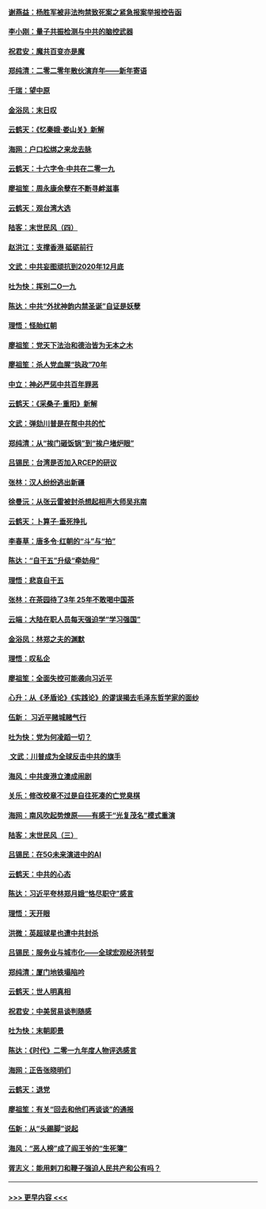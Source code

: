 #### [谢燕益：杨胜军被非法拘禁致死案之紧急报案举报控告函](../pages/nsc993/n11756134.md?t=12310633) 
#### [李小刚：量子共振检测与中共的脑控武器](../pages/nsc993/n11754518.md?t=12310633) 
#### [祝君安：魔共百变亦是魔](../pages/nsc993/n11754469.md?t=12310633) 
#### [郑纯清：二零二零年散伙演弃年——新年寄语](../pages/nsc993/n11754195.md?t=12310633) 
#### [千瑞：望中原](../pages/nsc993/n11754159.md?t=12310633) 
#### [金浴凤：末日叹](../pages/nsc993/n11752359.md?t=12310633) 
#### [云鹤天：《忆秦娥‧娄山关》新解](../pages/nsc993/n11752348.md?t=12310633) 
#### [海网：户口松绑之来龙去脉](../pages/nsc993/n11752328.md?t=12310633) 
#### [云鹤天：十六字令‧中共在二零一九](../pages/nsc993/n11752305.md?t=12310633) 
#### [廖祖笙：周永康余孽在不断寻衅滋事](../pages/nsc993/n11751013.md?t=12310633) 
#### [云鹤天：观台湾大选](../pages/nsc993/n11751007.md?t=12310633) 
#### [陆客：末世民风（四）](../pages/nsc993/n11749203.md?t=12310633) 
#### [赵洪江：支撑香港 砥砺前行](../pages/nsc993/n11748482.md?t=12310633) 
#### [文武：中共妄图顽抗到2020年12月底](../pages/nsc993/n11748446.md?t=12310633) 
#### [吐为快：挥别二O一九](../pages/nsc993/n11748411.md?t=12310633) 
#### [陈达：中共“外扰神韵内禁圣诞”自证是妖孽](../pages/nsc993/n11748226.md?t=12310633) 
#### [理悟：怪胎红朝](../pages/nsc993/n11748206.md?t=12310633) 
#### [廖祖笙：党天下法治和德治皆为无本之木](../pages/nsc993/n11748135.md?t=12310633) 
#### [廖祖笙：杀人党血腥“执政”70年](../pages/nsc993/n11745144.md?t=12310633) 
#### [中立：神必严惩中共百年罪恶](../pages/nsc993/n11744970.md?t=12310633) 
#### [云鹤天：《采桑子‧重阳》新解](../pages/nsc993/n11744948.md?t=12310633) 
#### [文武：弹劾川普是在帮中共的忙](../pages/nsc993/n11744758.md?t=12310633) 
#### [郑纯清：从“挨门砸饭锅”到“挨户堵炉眼”](../pages/nsc993/n11744745.md?t=12310633) 
#### [吕锡民：台湾是否加入RCEP的研议](../pages/nsc993/n11744701.md?t=12310633) 
#### [张林：汉人纷纷逃出新疆](../pages/nsc993/n11743530.md?t=12310633) 
#### [徐曼沅：从张云雷被封杀想起相声大师吴兆南](../pages/nsc993/n11741816.md?t=12310633) 
#### [云鹤天：卜算子‧垂死挣扎](../pages/nsc993/n11739956.md?t=12310633) 
#### [李春草：唐多令‧红朝的“斗”与“拍”](../pages/nsc993/n11739830.md?t=12310633) 
#### [陈达：“自干五”升级“牵妨母”](../pages/nsc993/n11739724.md?t=12310633) 
#### [理悟：悲哀自干五](../pages/nsc993/n11739547.md?t=12310633) 
#### [张林：在茶园待了3年 25年不敢喝中国茶](../pages/nsc993/n11739240.md?t=12310633) 
#### [云端：大陆在职人员每天强迫学“学习强国”](../pages/nsc993/n11738735.md?t=12310633) 
#### [金浴凤：林郑之夫的渊默](../pages/nsc993/n11737735.md?t=12310633) 
#### [理悟：叹私企](../pages/nsc993/n11737715.md?t=12310633) 
#### [廖祖笙：全面失控可能袭向习近平](../pages/nsc993/n11737704.md?t=12310633) 
#### [心升：从《矛盾论》《实践论》的谬误揭去毛泽东哲学家的面纱](../pages/nsc993/n11736962.md?t=12310633) 
#### [伍新： 习近平赌城赌气行](../pages/nsc993/n11736929.md?t=12310633) 
#### [吐为快：党为何凌蹈一切？](../pages/nsc993/n11736915.md?t=12310633) 
#### [ 文武：川普成为全球反击中共的旗手](../pages/nsc993/n11736882.md?t=12310633) 
#### [海风：中共废港立澳成闹剧](../pages/nsc993/n11735857.md?t=12310633) 
#### [关乐：修改校章不过是自往死凑的亡党臭棋](../pages/nsc993/n11735097.md?t=12310633) 
#### [海网：南风吹起势燎原——有感于“光复茂名”模式重演](../pages/nsc993/n11732308.md?t=12310633) 
#### [陆客：末世民风（三）](../pages/nsc993/n11732211.md?t=12310633) 
#### [吕锡民：在5G未来演进中的AI](../pages/nsc993/n11730010.md?t=12310633) 
#### [云鹤天：中共的心态](../pages/nsc993/n11729906.md?t=12310633) 
#### [陈达：习近平夸林郑月娥“恪尽职守”感言](../pages/nsc993/n11729881.md?t=12310633) 
#### [理悟：天开眼](../pages/nsc993/n11729699.md?t=12310633) 
#### [洪微：英超球星也遭中共封杀](../pages/nsc993/n11727243.md?t=12310633) 
#### [吕锡民：服务业与城市化——全球宏观经济转型](../pages/nsc993/n11725845.md?t=12310633) 
#### [郑纯清：厦门地铁塌陷吟](../pages/nsc993/n11725813.md?t=12310633) 
#### [云鹤天：世人明真相](../pages/nsc993/n11725621.md?t=12310633) 
#### [祝君安：中美贸易谈判随感](../pages/nsc993/n11725609.md?t=12310633) 
#### [吐为快：末朝即景](../pages/nsc993/n11723365.md?t=12310633) 
#### [陈达：《时代》二零一九年度人物评选感言](../pages/nsc993/n11723337.md?t=12310633) 
#### [海网：正告张晓明们](../pages/nsc993/n11723228.md?t=12310633) 
#### [云鹤天：退党](../pages/nsc993/n11723056.md?t=12310633) 
#### [廖祖笙：有关“回去和他们再谈谈”的通报](../pages/nsc993/n11722442.md?t=12310633) 
#### [伍新：从“头踢脚”说起](../pages/nsc993/n11722429.md?t=12310633) 
#### [海风：“恶人榜”成了阎王爷的“生死簿”](../pages/nsc993/n11722272.md?t=12310633) 
#### [胥志义：能用剌刀和鞭子强迫人民共产和公有吗？](../pages/nsc993/n11720569.md?t=12310633) 

----
#### [ >>> 更早内容 <<< ](../indexes/nsc993-earlier.md)
